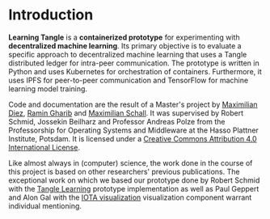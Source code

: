 # Introduction

**Learning Tangle** is a **containerized prototype** for experimenting with **decentralized machine learning**. Its primary objective is to evaluate a specific approach to decentralized machine learning that uses a Tangle distributed ledger for intra-peer communication. The prototype is written in Python and uses Kubernetes for orchestration of containers. Furthermore, it uses IPFS for peer-to-peer communication and TensorFlow for machine learning model training. 

Code and documentation are the result of a Master's project by [Maximilian Diez](mailto:maximilian.diez@student.hpi.de), [Ramin Gharib](mailto:ramin.gharib@student.hpi.de) and [Maximilian Schall](mailto:maximilian.schall@student.hpi.de). It was supervised by Robert Schmid, Jossekin Beilharz and Professor Andreas Polze from the Professorship for Operating Systems and Middleware at the Hasso Plattner Institute, Potsdam. It is licensed under a [Creative Commons Attribution 4.0 International License](http://creativecommons.org/licenses/by/4.0/). 

Like almost always in \(computer\) science, the work done in the course of this project is based on other researchers' previous publications. The exceptional work on which we based our prototype done by Robert Schmid with the [Tangle](https://gitlab.hpi.de/osm/tangle-learning/learning-tangle)[ Learning](https://gitlab.hpi.de/osm/tangle-learning/learning-tangle) prototype implementation as well as Paul Geppert and Alon Gal with the [IOTA visualization](https://gitlab.hpi.de/osm/tangle-learning/iotavisualization) visualization component warrant individual mentioning. 

